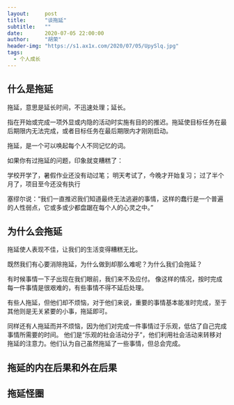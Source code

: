 ```yaml
---
layout:     post
title:      "谈拖延"
subtitle:   ""
date:       2020-07-05 22:00:00
author:     "胡荣"
header-img: "https://s1.ax1x.com/2020/07/05/UpySlq.jpg"
tags:
  - 个人成长
---
```


## 什么是拖延

拖延，意思是延长时间，不迅速处理；延长。 
 
指在开始或完成一项外显或内隐的活动时实施有目的的推迟。拖延使目标任务在最后期限内无法完成，或者目标任务在最后期限内才刚刚启动。

拖延，是一个可以唤起每个人不同记忆的词。

如果你有过拖延的问题，印象就变糟糕了：

学校开学了，暑假作业还没有动过笔；
明天考试了，今晚才开始复习；
过了半个月了，项目至今还没有执行

塞缪尔说：“我们一直推迟我们知道最终无法逃避的事情，这样的蠢行是一个普遍的人性弱点，它或多或少都盘踞在每个人的心灵之中。”

## 为什么会拖延

拖延使人表现不佳，让我们的生活变得糟糕无比。

既然我们有心要消除拖延，为什么做到却那么难呢？为什么我们会拖延？

有时候事情一下子出现在我们眼前，我们来不及应付。
像这样的情况，按时完成每一件事情是很艰难的，有些事情不得不延后处理。

有些人拖延，但他们却不烦恼，对于他们来说，重要的事情基本能准时完成，至于其他则是无关紧要的小事，拖延即可。

同样还有人拖延而并不烦恼，因为他们对完成一件事情过于乐观，低估了自己完成事情所需要的时间。
他们是“乐观的社会活动分子”，他们利用社会活动来转移对拖延的注意力。他们认为自己虽然拖延了一些事情，但总会完成。

## 拖延的内在后果和外在后果

## 拖延怪圈



